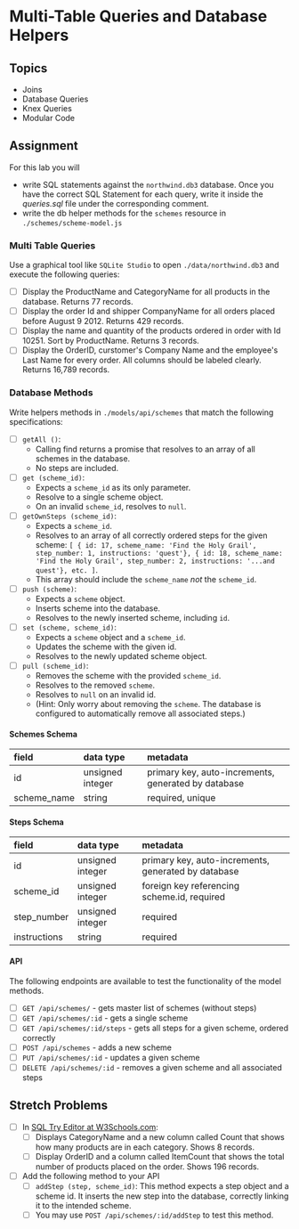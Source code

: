 # Multi-Table Queries and Database Helpers

## Topics

-   Joins
-   Database Queries
-   Knex Queries
-   Modular Code

## Assignment

For this lab you will

-   write SQL statements against the `northwind.db3` database. Once you have the correct SQL Statement for each query, write it inside the _queries.sql_ file under the corresponding comment.
-   write the db helper methods for the `schemes` resource in `./schemes/scheme-model.js`

### Multi Table Queries

Use a graphical tool like `SQLite Studio` to open `./data/northwind.db3` and execute the following queries:

-   [ ] Display the ProductName and CategoryName for all products in the database. Returns 77 records.
-   [ ] Display the order Id and shipper CompanyName for all orders placed before August 9 2012. Returns 429 records.
-   [ ] Display the name and quantity of the products ordered in order with Id 10251. Sort by ProductName. Returns 3 records.
-   [ ] Display the OrderID, curstomer's Company Name and the employee's Last Name for every order. All columns should be labeled clearly. Returns 16,789 records.

### Database Methods

Write helpers methods in `./models/api/schemes` that match the following specifications:

-   [ ] `getAll ()`:
    -   Calling find returns a promise that resolves to an array of all schemes in the database.
    -   No steps are included.
-   [ ] `get (scheme_id)`:
    -   Expects a `scheme_id` as its only parameter.
    -   Resolve to a single scheme object.
    -   On an invalid `scheme_id`, resolves to `null`.
-   [ ] `getOwnSteps (scheme_id)`:
    -   Expects a `scheme_id`.
    -   Resolves to an array of all correctly ordered steps for the given scheme: `[ { id: 17, scheme_name: 'Find the Holy Grail', step_number: 1, instructions: 'quest'}, { id: 18, scheme_name: 'Find the Holy Grail', step_number: 2, instructions: '...and quest'}, etc. ]`.
    -   This array should include the `scheme_name` _not_ the `scheme_id`.
-   [ ] `push (scheme)`:
    -   Expects a `scheme` object.
    -   Inserts scheme into the database.
    -   Resolves to the newly inserted scheme, including `id`.
-   [ ] `set (scheme, scheme_id)`:
    -   Expects a `scheme` object and a `scheme_id`.
    -   Updates the scheme with the given id.
    -   Resolves to the newly updated scheme object.
-   [ ] `pull (scheme_id)`:
    -   Removes the scheme with the provided `scheme_id`.
    -   Resolves to the removed `scheme`.
    -   Resolves to `null` on an invalid id.
    -   (Hint: Only worry about removing the `scheme`. The database is configured to automatically remove all associated steps.)

#### Schemes Schema

| field       | data type        | metadata                                            |
| :---------- | :--------------- | :-------------------------------------------------- |
| id          | unsigned integer | primary key, auto-increments, generated by database |
| scheme_name | string           | required, unique                                    |

#### Steps Schema

| field        | data type        | metadata                                            |
| :----------- | :--------------- | :-------------------------------------------------- |
| id           | unsigned integer | primary key, auto-increments, generated by database |
| scheme_id    | unsigned integer | foreign key referencing scheme.id, required         |
| step_number  | unsigned integer | required                                            |
| instructions | string           | required                                            |

#### API

The following endpoints are available to test the functionality of the model methods.

-   [ ] `GET /api/schemes/` - gets master list of schemes (without steps)
-   [ ] `GET /api/schemes/:id` - gets a single scheme
-   [ ] `GET /api/schemes/:id/steps` - gets all steps for a given scheme, ordered correctly
-   [ ] `POST /api/schemes` - adds a new scheme
-   [ ] `PUT /api/schemes/:id` - updates a given scheme
-   [ ] `DELETE /api/schemes/:id` - removes a given scheme and all associated steps

## Stretch Problems

-   [ ] In [SQL Try Editor at W3Schools.com](https://www.w3schools.com/Sql/tryit.asp?filename=trysql_select_top):
    -   [ ] Displays CategoryName and a new column called Count that shows how many products are in each category. Shows 8 records.
    -   [ ] Display OrderID and a column called ItemCount that shows the total number of products placed on the order. Shows 196 records.
-   [ ] Add the following method to your API
    -   [ ] `addStep (step, scheme_id)`: This method expects a step object and a scheme id. It inserts the new step into the database, correctly linking it to the intended scheme.
    -   [ ] You may use `POST /api/schemes/:id/addStep` to test this method.
